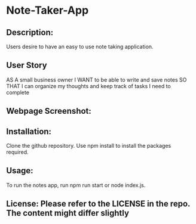 # Note-Taker-App

## Description:

Users desire to have an easy to use note taking application. 

## User Story

AS A small business owner
I WANT to be able to write and save notes
SO THAT I can organize my thoughts and keep track of tasks I need to complete

## Webpage Screenshot:


## Installation: 

Clone the github repository.
Use npm install to install the packages required.

## Usage:

To run the notes app, run npm run start or node index.js.

## License: Please refer to the LICENSE in the repo. The content might differ slightly

